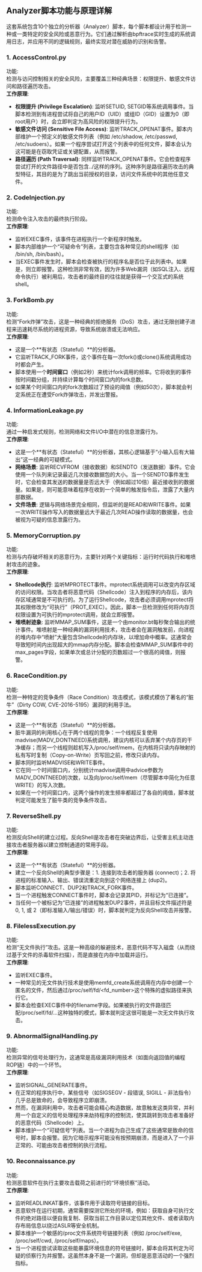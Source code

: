 ## **Analyzer脚本功能与原理详解**

这套系统包含10个独立的分析器（Analyzer）脚本，每个脚本都设计用于检测一种或一类特定的安全风险或恶意行为。它们通过解析由bpftrace实时生成的系统调用日志，并应用不同的逻辑规则，最终实现对潜在威胁的识别和告警。

### **1\. AccessControl.py**

功能:  
检测与访问控制相关的安全风险，主要覆盖三种经典场景：权限提升、敏感文件访问和路径遍历攻击。  
**工作原理**:

* **权限提升 (Privilege Escalation)**: 监听SETUID, SETGID等系统调用事件。当脚本检测到有进程尝试将自己的用户ID（UID）或组ID（GID）设置为0（即root用户）时，会立即判定为高风险的权限提升行为。  
* **敏感文件访问 (Sensitive File Access)**: 监听TRACK\_OPENAT事件。脚本内部维护一个预定义的敏感文件列表（例如 /etc/shadow, /etc/passwd, /etc/sudoers）。如果一个程序尝试打开这个列表中的任何文件，脚本会认为这可能是在窃取凭证或关键配置，从而报警。  
* **路径遍历 (Path Traversal)**: 同样监听TRACK\_OPENAT事件。它会检查程序尝试打开的文件路径中是否包含../这样的序列。这种序列是路径遍历攻击的典型特征，其目的是为了跳出当前授权的目录，访问文件系统中的其他任意文件。

### **2\. CodeInjection.py**

功能:  
检测命令注入攻击的最终执行阶段。  
**工作原理**:

* 监听EXEC事件，该事件在进程执行一个新程序时触发。  
* 脚本内部维护一个“可疑命令”列表，主要包含各种常见的shell程序（如 /bin/sh, /bin/bash）。  
* 当EXEC事件发生时，脚本会检查被执行的程序名是否位于此列表中。如果是，则立即报警。这种检测非常有效，因为许多Web漏洞（如SQL注入、远程命令执行）被利用后，攻击者的最终目的往往就是获得一个交互式的系统shell。

### **3\. ForkBomb.py**

功能:  
检测“Fork炸弹”攻击，这是一种经典的拒绝服务（DoS）攻击，通过无限创建子进程来迅速耗尽系统的进程资源，导致系统崩溃或无法响应。  
**工作原理**:

* 这是一个\*\*有状态（Stateful）\*\*的分析器。  
* 它监听TRACK\_FORK事件，这个事件在每一次fork()或clone()系统调用成功时都会产生。  
* 脚本使用一个**时间窗口**（例如2秒）来统计fork调用的频率。它将收到的事件按时间戳分组，并持续计算每个时间窗口内的fork总数。  
* 如果某个时间窗口内的fork次数超过了预设的阈值（例如50次），脚本就会判定系统正在遭受Fork炸弹攻击，并发出警报。

### **4\. InformationLeakage.py**

功能:  
通过一种启发式规则，检测网络和文件I/O中潜在的信息泄露行为。  
**工作原理**:

* 这是一个\*\*有状态（Stateful）\*\*的分析器，其核心逻辑基于“小输入后有大输出”这一经典的可疑模式。  
* **网络场景**: 监听RECVFROM（接收数据）和SENDTO（发送数据）事件。它会使用一个队列来记录最近几次接收数据包的大小。当一个SENDTO事件发生时，它会检查其发送的数据量是否远大于（例如超过10倍）最近接收到的数据量。如果是，则可能意味着程序在收到一个简单的触发指令后，泄露了大量内部数据。  
* **文件场景**: 逻辑与网络场景完全相同，但监听的是READ和WRITE事件。如果一次WRITE操作写入的数据量远大于最近几次READ操作读取的数据量，也会被视为可疑的信息泄露行为。

### **5\. MemoryCorruption.py**

功能:  
检测与内存破坏相关的恶意行为，主要针对两个关键指标：运行时代码执行和堆喷射攻击的迹象。  
**工作原理**:

* **Shellcode执行**: 监听MPROTECT事件。mprotect系统调用可以改变内存区域的访问权限。当攻击者将恶意代码（Shellcode）注入到程序的内存后，该内存区域通常是不可执行的。为了运行Shellcode，攻击者必须调用mprotect将其权限修改为“可执行”（PROT\_EXEC）。因此，脚本一旦检测到任何将内存页权限设置为可执行的mprotect调用，就会立即报警。  
* **堆喷射迹象**: 监听MMAP\_SUM事件，这是一个由monitor.bt每秒聚合输出的统计事件。堆喷射是一种经典的漏洞利用技术，攻击者会在漏洞触发前，向进程的堆内存中“喷射”大量包含Shellcode的内存块，以增加命中概率。这通常会导致短时间内出现超大的mmap内存分配。脚本会检查MMAP\_SUM事件中的max\_pages字段，如果单次或总计分配的页数超过一个很高的阈值，则报警。

### **6\. RaceCondition.py**

功能:  
检测一种特定的竞争条件（Race Condition）攻击模式，该模式模仿了著名的“脏牛”（Dirty COW, CVE-2016-5195）漏洞的利用手法。  
**工作原理**:

* 这是一个\*\*有状态（Stateful）\*\*的分析器。  
* 脏牛漏洞的利用核心在于两个线程的竞争：一个线程反复使用madvise(MADV\_DONTNEED)系统调用，建议内核可以丢弃某个内存页的干净缓存；而另一个线程则趁机写入/proc/self/mem，在内核将只读内存映射的私有写时复制（Copy-on-Write）页写回之前，修改只读内存。  
* 脚本同时监听MADVISE和WRITE事件。  
* 它在同一个时间窗口内，分别统计madvise调用中advice参数为MADV\_DONTNEED的次数，以及向/proc/self/mem（尽管脚本中简化为任意WRITE）的写入次数。  
* 如果在一个时间窗口内，这两个操作的发生频率都超过了各自的阈值，脚本就判定可能发生了脏牛类的竞争条件攻击。

### **7\. ReverseShell.py**

功能:  
检测反向Shell的建立过程。反向Shell是攻击者在突破边界后，让受害主机主动连接攻击者服务器以建立控制通道的常用手段。  
**工作原理**:

* 这是一个\*\*有状态（Stateful）\*\*的分析器。  
* 建立一个反向Shell的典型步骤是：1. 连接到攻击者的服务器 (connect)；2. 将进程的标准输入、输出、错误流重定向到这个网络连接上 (dup2)。  
* 脚本监听CONNECT、DUP2和TRACK\_FORK事件。  
* 当一个进程触发CONNECT事件时，脚本会记录其PID，并标记为“已连接”。  
* 当任何一个被标记为“已连接”的进程触发DUP2事件，并且目标文件描述符是0, 1, 或 2（即标准输入/输出/错误）时，脚本就判定为反向Shell攻击并报警。

### **8\. FilelessExecution.py**

功能:  
检测“无文件执行”攻击。这是一种高级的躲避技术，恶意代码不写入磁盘（从而绕过基于文件的杀毒软件扫描），而是直接在内存中加载并运行。  
**工作原理**:

* 监听EXEC事件。  
* 一种常见的无文件执行技术是使用memfd\_create系统调用在内存中创建一个匿名的文件，然后通过/proc/self/fd/\<fd\_number\>这个特殊的虚拟路径来执行它。  
* 脚本会检查EXEC事件中的filename字段。如果被执行的文件路径匹配/proc/self/fd/...这种独特的模式，脚本就判定这很可能是一次无文件执行攻击。

### **9\. AbnormalSignalHandling.py**

功能:  
检测异常的信号处理行为，这通常是高级漏洞利用技术（如面向返回值的编程ROP链）中的一个环节。  
**工作原理**:

* 监听SIGNAL\_GENERATE事件。  
* 在正常的程序执行中，某些信号（如SIGSEGV \- 段错误, SIGILL \- 非法指令）几乎总是致命的，会导致程序立即崩溃。  
* 然而，在漏洞利用中，攻击者可能会精心构造数据，故意触发这类异常，并利用一个自定义的信号处理程序来劫持程序的控制流，使其跳转到攻击者准备好的恶意代码（Shellcode）上。  
* 脚本维护一个“可疑信号”列表。当一个进程为自己生成了这些通常是致命的信号时，脚本会报警。因为它暗示程序可能没有按预期崩溃，而是进入了一个非正常的、可能由攻击者控制的执行流程。

### **10\. Reconnaissance.py**

功能:  
检测恶意软件在执行主要攻击载荷之前进行的“环境侦察”活动。  
**工作原理**:

* 监听READLINKAT事件，该事件用于读取符号链接的目标。  
* 恶意软件在运行初期，通常需要探测它所处的环境，例如：获取自身可执行文件的绝对路径以便自我复制、获取当前工作目录以定位其他文件、或者读取内存布局信息以绕过ASLR等安全机制。  
* 脚本维护一个敏感的/proc文件系统符号链接列表（例如 /proc/self/exe, /proc/self/cwd, /proc/self/maps）。  
* 当一个进程尝试读取这些能暴露环境信息的符号链接时，脚本会将其判定为可疑的侦察行为并报警。这虽然本身不是一个漏洞，但却是恶意活动的一个强烈指标。